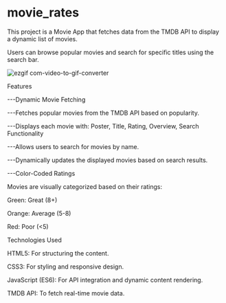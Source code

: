 # movie_rates


This project is a Movie App that fetches data from the TMDB API to display a dynamic list of movies. 

Users can browse popular movies and search for specific titles using the search bar.


![ezgif com-video-to-gif-converter](https://github.com/user-attachments/assets/ddcf2848-67fa-4b92-a257-9519324a4896)



Features

---Dynamic Movie Fetching

---Fetches popular movies from the TMDB API based on popularity.

---Displays each movie with:
Poster,
Title,
Rating,
Overview,
Search Functionality

---Allows users to search for movies by name.

---Dynamically updates the displayed movies based on search results.

---Color-Coded Ratings

Movies are visually categorized based on their ratings:

Green: Great (8+)

Orange: Average (5-8)

Red: Poor (<5)

Technologies Used

HTML5: For structuring the content.

CSS3: For styling and responsive design.

JavaScript (ES6): For API integration and dynamic content rendering.

TMDB API: To fetch real-time movie data.
